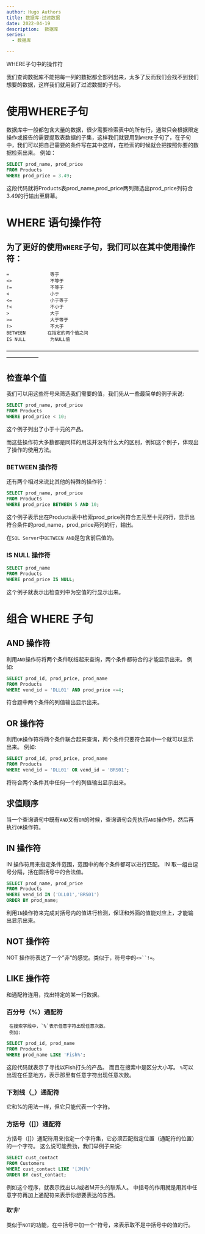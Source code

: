 ```yaml
---
author: Hugo Authors
title: 数据库-过滤数据
date: 2022-04-19
description:  数据库
series:
  - 数据库

---
```

WHERE子句中的操作符

我们查询数据库不能把每一列的数据都全部列出来，太多了反而我们会找不到我们想要的数据，这样我们就用到了过滤数据的子句。

<!--more-->

# 使用WHERE子句
  数据库中一般都包含大量的数据，很少需要检索表中的所有行，通常只会根据限定操作或报告的需要提取表数据的子集，这样我们就要用到`WHERE`子句了，在子句中，我们可以把自己需要的条件写在其中这样，在检索的时候就会把按照你要的数据检索出来。
  例如：
  ```sql
  SELECT prod_name, prod_price
  FROM Products
  WHERE prod_price = 3.49;
  ```
  这段代码就将Products表prod_name,prod_price两列筛选出prod_price列符合3.49的行输出至屏幕。

# WHERE 语句操作符
  为了更好的使用`WHERE`子句，我们可以在其中使用操作符：
-------------------------------------------
    =               等于
    <>              不等于
    !=              不等于
    <               小于
    <=              小于等于
    !<              不小于
    >               大于
    >=              大于等于
    !>              不大于
    BETWEEN        在指定的两个值之间
    IS NULL         为NULL值
——————————————————————————————————————————
  ## 检查单个值
   我们可以用这些符号来筛选我们需要的值，我们先从一些最简单的例子来说:
   ```sql
   SELECT prod_name, prod_price
   FROM Products
   WHERE prod_price < 10;
   ```
   这个例子列出了小于十元的产品。

   而这些操作符大多数都是同样的用法并没有什么大的区别，例如这个例子，体现出了操作的使用方法。

   ### BETWEEN 操作符
   还有两个相对来说比其他的特殊的操作符：
   ```sql
   SELECT prod_name, prod_price
   FROM Products
   WHERE prod_price BETWEEN 5 AND 10;
   ```
   这个例子表示出在Products表中检索prod_price列符合五元至十元的行，显示出符合条件的prod_name，prod_price两列的行，输出。

   在`SQL Server`中`BETWEEN AND`是包含前后值的。

   ### IS NULL 操作符

   ```sql
   SELECT prod_name
   FROM Products
   WHERE prod_price IS NULL;
   ```
   这个例子就表示出检查列中为空值的行显示出来。

# 组合 WHERE 子句
  ## AND 操作符
   利用`AND`操作符将两个条件联结起来查询，两个条件都符合的才能显示出来。
   例如:
   ```sql
   SELECT prod_id, prod_price, prod_name
   FROM Products
   WHERE vend_id = 'DLL01' AND prod_price <=4;
   ```
   符合题中两个条件的列值输出显示出来。

  ## OR 操作符
   利用`OR`操作符将两个条件联合起来查询，两个条件只要符合其中一个就可以显示出来。
   例如:
   ```sql
   SELECT prod_id, prod_price, prod_name
   FROM Products
   WHERE vend_id = 'DLL01' OR vend_id = 'BRS01';
   ```
   将符合两个条件其中任何一个的列值输出显示出来。

  ## 求值顺序
   当一个查询语句中既有`AND`又有`OR`的时候，查询语句会先执行`AND`操作符，然后再执行`OR`操作符。

  ## IN 操作符
   IN 操作符用来指定条件范围，范围中的每个条件都可以进行匹配。
   IN 取一组由逗号分隔，括在圆括号中的合法值。
   ```sql
   SELECT prod_name, prod_price
   FROM Products
   WHERE vend_id IN ('DLL01','BRS01')
   ORDER BY prod_name;
   ```
   利用`IN`操作符来完成对括号内的值进行检测，保证和外面的值能对应上，才能输出显示出来。

  ## NOT 操作符
   NOT 操作符表达了一个”非“的感觉。类似于，符号中的`<>``!=`。

  ## LIKE 操作符
   和通配符连用，找出特定的某一行数据。

   ### 百分号（%）通配符
     在搜索字段中，`%`表示任意字符出现任意次数。
     例如:
   ```sql
   SELECT prod_id, prod_name
   FROM Products
   WHERE prod_name LIKE 'Fish%';
   ```
   这段代码就表示了寻找以Fish打头的产品。
   而且在搜索中是区分大小写。
   `%`可以出现在任意地方，表示那里有任意字符出现任意次数。

   ### 下划线（_）通配符
   它和%的用法一样，但它只能代表一个字符。

   ### 方括号（[]）通配符
   方括号（[]）通配符用来指定一个字符集，它必须匹配指定位置（通配符的位置）的一个字符。
   这么说可能费劲，我们举例子来说:
   ```sql
   SELECT cust_contact
   FROM Customers
   WHERE cust_contact LIKE '[JM]%'
   ORDER BY cust_contact;
   ```
   例如这个程序，就表示找出以J或者M开头的联系人。
   中括号的作用就是用其中任意字符再加上通配符来表示你想要表达的东西。

   #### 取‘非’
   类似于`NOT`的功能，在中括号中加一个`^`符号，来表示取不是中括号中的值的行。

   









